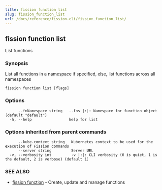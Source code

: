 ```yaml
---
title: fission function list
slug: fission_function_list
url: /docs/reference/fission-cli/fission_function_list/
---
```

## fission function list

List functions

### Synopsis

List all functions in a namespace if specified, else, list functions across all namespaces

```
fission function list [flags]
```

### Options

```
      --fnNamespace string   --fns |:|: Namespace for function object (default "default")
  -h, --help                 help for list
```

### Options inherited from parent commands

```
      --kube-context string   Kubernetes context to be used for the execution of Fission commands
      --server string         Server URL
  -v, --verbosity int         -v |:|: CLI verbosity (0 is quiet, 1 is the default, 2 is verbose) (default 1)
```

### SEE ALSO

* [fission function](/docs/reference/fission-cli/fission_function/)	 - Create, update and manage functions

